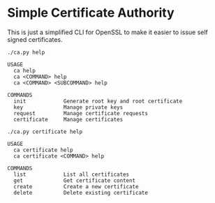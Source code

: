 # Simple Certificate Authority

This is just a simplified CLI for OpenSSL to make it easier to issue self signed certificates.

`./ca.py help`
```
USAGE
  ca help
  ca <COMMAND> help
  ca <COMMAND> <SUBCOMMAND> help

COMMANDS
  init            Generate root key and root certificate
  key             Manage private keys
  request         Manage certificate requests
  certificate     Manage certificates
```

`./ca.py certificate help`
```
USAGE
  ca certificate help
  ca certificate <COMMAND> help

COMMANDS
  list            List all certificates
  get             Get certificate content
  create          Create a new certificate
  delete          Delete existing certificate
```
